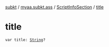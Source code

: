 [subkt](../../index.md) / [myaa.subkt.ass](../index.md) / [ScriptInfoSection](index.md) / [title](./title.md)

# title

`var title: `[`String`](https://kotlinlang.org/api/latest/jvm/stdlib/kotlin/-string/index.html)`?`